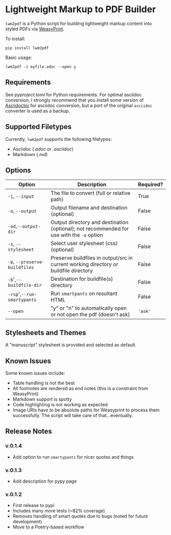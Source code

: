 # Lightweight Markup to PDF Builder

`lwm2pdf` is a Python script for building lightweight markup content into styled PDFs via 
[WeasyPrint](https://weasyprint.org/). 

To install:

```
pip install lwm2pdf
```

Basic usage:

```
lwm2pdf -i myfile.adoc --open y
```


## Requirements

See _pyproject.toml_ for Python requirements. For optimal asciidoc conversion, I strongly recommend that you install some version of [Asciidoctor](https://asciidoctor.org/) for asciidoc conversion, but a port of the original `asciidoc` converter is used as a backup.  

## Supported Filetypes

Currently, `lwm2pdf` supports the following filetypes:

- Asciidoc (_.adoc_ or _.asciidoc_)
- Markdown (_.md_)

## Options

| Option | Description | Required? |
|--------|-------------|-----------|
| `-i`, `--input` | The file to convert (full or relative path) |  True |
| `-o`, `--output` | Output filename and destination (optional) |  False |
| `-od`,`--output-dir` | Output directory and destination (optional); not recommended for use with the `-o` option |  False |
| `-s`, `--stylesheet` | Select user stylesheet (css) (optional) |  False |
| `-p`, `--preserve-buildfiles` | Preserve buildfiles in output/src in current working directory or buildfile directory | False |
| `-b`',`--buildfile-dir` | Destination for buildfile(s) directory | False |
| `-rsp`',`--run-smartypants` | Run `smartpants` on resultant HTML | False |
| `--open` | "y" or "n" to automatically open or not open the pdf (doesn't ask) | `'ask'` |

## Stylesheets and Themes

A "manuscript" stylesheet is provided and selected as default. 


## Known Issues

Some known issues include:

- Table handling is not the best
- All footnotes are rendered as end notes (this is a constraint from WeasyPrint)
- Markdown support is spotty
- Code highlighting is not working as expected
- Image URIs have to be absolute paths for Weasyprint to process them successfully. The script will take care of that...eventually.

## Release Notes

### v.0.1.4

- Add option to run `smartypants` for nicer quotes and things

### v.0.1.3

- Add description for pypy page

### v.0.1.2

- First release to pypi
- Includes many more tests (~82% coverage)
- Removes handling of smart quotes due to bugs (noted for future development)
- Move to a Poetry-based workflow
